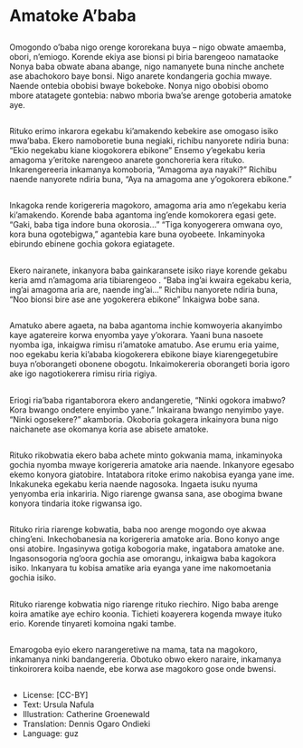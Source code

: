 # Amatoke A’baba

##
Omogondo o’baba nigo orenge
kororekana buya – nigo obwate
amaemba, obori, n’emiogo. Korende
ekiya ase bionsi pi biria barengeoo
namataoke
Nonya baba obwate abana abange,
nigo namanyete buna ninche
anchete ase abachokoro baye
bonsi. Nigo anarete kondangeria
gochia mwaye. Naende ontebia
obobisi bwaye bokeboke. Nonya
nigo obobisi obomo mbore
atatagete gontebia: nabwo mboria
bwa’se arenge gotoberia amatoke
aye.

##
Rituko erimo inkarora egekabu
ki’amakendo kebekire ase omogaso
isiko mwa’baba. Ekero namoboretie
buna negiaki, richibu nanyorete
ndiria buna: “Ekio negekabu kiane
kiogokorera ebikone”
Ensemo y’egekabu keria amagoma
y’eritoke narengeoo anarete
gonchoreria kera rituko.
Inkarengereeria inkamanya
komoboria, “Amagoma aya nayaki?”
Richibu naende nanyorete ndiria
buna, “Aya na amagoma ane
y’ogokorera ebikone.”

##
Inkagoka rende korigereria
magokoro, amagoma aria amo
n’egekabu keria ki’amakendo.
Korende baba agantoma ing’ende
komokorera egasi gete.
“Gaki, baba tiga indore buna
okorosia...”
“Tiga konyogerera omwana oyo,
kora buna ogotebigwa,” agantebia
kare buna oyobeete. Inkaminyoka
ebirundo ebinene gochia gokora
egiatagete.

##
Ekero nairanete, inkanyora baba
gainkaransete isiko riaye korende
gekabu keria amd n’amagoma aria
tibiarengeoo .
“Baba ing’ai kwaira egekabu keria,
ing’ai amagoma aria are, naende
ing’ai...” Richibu nanyorete ndiria
buna, “Noo bionsi bire ase ane
yogokerera ebikone”
Inkaigwa bobe sana.

##
Amatuko abere agaeta, na baba
agantoma inchie komwoyeria
akanyimbo kaye agatereire korwa
enyomba yaye y’okorara.
Yaani buna nasoete nyomba iga,
inkaigwa rimisu ri’amatoke
amatubo. Ase erumu eria yaime,
noo egekabu keria ki’ababa
kiogokerera ebikone biaye
kiarengegetubire buya n’oborangeti
obonene obogotu.
Inkaimokereria oborangeti boria
igoro ake igo nagotiokerera rimisu
riria rigiya.

##
Eriogi ria’baba rigantaborora ekero
andangeretie, “Ninki ogokora
imabwo? Kora bwango ondetere
enyimbo yane.”
Inkairana bwango nenyimbo yaye.
“Ninki ogosekere?” akamboria.
Okoboria gokagera inkainyora buna
nigo naichanete ase okomanya
koria ase abisete amatoke.

##
Rituko rikobwatia ekero baba
achete minto gokwania mama,
inkaminyoka gochia nyomba
mwaye korigereria amatoke aria
naende. Inkanyore egesabo ekemo
konyora giatobire. Intatabora ritoke
erimo nakobisa eyanga yane ime.
Inkakuneka egekabu keria naende
nagosoka. Ingaeta isuku nyuma
yenyomba eria inkariria. Nigo
riarenge gwansa sana, ase obogima
bwane konyora tindaria itoke
rigwansa igo.

##
Rituko riria riarenge kobwatia, baba
noo arenge mogondo oye akwaa
ching’eni. Inkechobanesia na
korigereria amatoke aria.
Bono konyo ange onsi atobire.
Ingasinywa gotiga kobogoria make,
ingatabora amatoke ane.
Ingasonsogoria ng’oora gochia ase
omorangu, inkaigwa baba kagokora
isiko. Inkanyara tu kobisa amatike
aria eyanga yane ime
nakomoetania gochia isiko.

##
Rituko riarenge kobwatia nigo
riarenge rituko riechiro. Nigo baba
arenge koira amatike aye echiro
koonia. Tichieti koayerera kogenda
mwaye ituko erio. Korende tinyareti
komoina ngaki tambe.

##
Emarogoba eyio ekero
narangeretiwe na mama, tata na
magokoro, inkamanya ninki
bandangereria. Obotuko obwo ekero
naraire, inkamanya tinkoirorera
koiba naende, ebe korwa ase
magokoro gose onde bwensi.

##
* License: [CC-BY]
* Text: Ursula Nafula
* Illustration: Catherine Groenewald
* Translation: Dennis Ogaro Ondieki
* Language: guz
